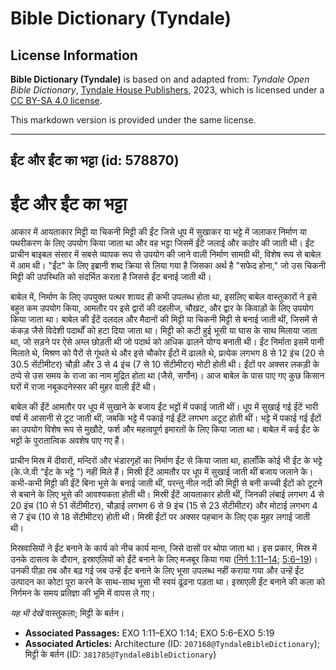 # Bible Dictionary (Tyndale)

## License Information

**Bible Dictionary (Tyndale)** is based on and adapted from: _Tyndale Open Bible Dictionary_, [Tyndale House Publishers](https://tyndaleopenresources.com/), 2023, which is licensed under a [CC BY-SA 4.0 license](https://creativecommons.org/licenses/by-sa/4.0/legalcode.en).

This markdown version is provided under the same license.



--------------------------------

## ईंट और ईंट का भट्टा (id: 578870)

ईंट और ईंट का भट्टा
===================

आकार में आयताकार मिट्टी या चिकनी मिट्टी की ईंट जिसे धूप में सुखाकर या भट्टे में जलाकर निर्माण या पथरीकरण के लिए उपयोग किया जाता था और वह भट्टा जिसमें ईंटें जलाई और कठोर की जाती थी। ईंट प्राचीन बाइबल संसार में सबसे व्यापक रूप से उपयोग की जाने वाली निर्माण सामग्री थी, विशेष रूप से बाबेल में आम थी। "ईंट" के लिए इब्रानी शब्द क्रिया से लिया गया है जिसका अर्थ है "सफेद होना," जो उस चिकनी मिट्टी की उपस्थिति को संदर्भित करता है जिससे ईंट बनाई जाती थी।

बाबेल में, निर्माण के लिए उपयुक्त पत्थर शायद ही कभी उपलब्ध होता था, इसलिए बाबेल वास्तुकारों ने इसे बहुत कम उपयोग किया, आमतौर पर इसे द्वारों की दहलीज, चौखट, और द्वार के किवाड़ों के लिए उपयोग किया जाता था। बाबेल की ईंटें दलदल और मैदानों की मिट्टी या चिकनी मिट्टी से बनाई जाती थीं, जिसमें से कंकड़ जैसे विदेशी पदार्थों को हटा दिया जाता था। मिट्टी को कटी हुई भूसी या घास के साथ मिलाया जाता था, जो सड़ने पर ऐसे अम्ल छोड़ती थी जो पदार्थ को अधिक ढालने योग्य बनाती थी। ईंट निर्माता इसमें पानी मिलाते थे, मिश्रण को पैरों से गूंथते थे और इसे चौकोर ईंटों में ढालते थे, प्रत्येक लगभग 8 से 12 इंच (20 से 30\.5 सेंटीमीटर) चौड़ी और 3 से 4 इंच (7 से 10 सेंटीमीटर) मोटी होती थी। ईंटों पर अक्सर लकड़ी के ठप्पे से उस समय के राजा का नाम मुद्रित होता था (जैसे, सर्गोन)। आज बाबेल के पास पाए गए कुछ किसान घरों में राजा नबूकदनेस्सर की मुहर वाली ईंटें थी।

बाबेल की ईंटें आमतौर पर धूप में सुखाने के बजाय ईंट भट्टों में पकाई जाती थीं। धूप में सुखाई गई ईंटें भारी वर्षा में आसानी से टूट जाती थीं, जबकि भट्टे में पकाई गई ईंटें लगभग अटूट होती थीं। भट्टे में पकाई गई ईंटों का उपयोग विशेष रूप से मुखौटे, फर्श और महत्वपूर्ण इमारतों के लिए किया जाता था। बाबेल में कई ईंट के भट्टों के पुरातात्विक अवशेष पाए गए हैं।

प्राचीन मिस्र में दीवारों, मन्दिरों और भंडारगृहों का निर्माण ईंट से किया जाता था, हालाँकि कोई भी ईंट के भट्टे (के.जे.वी “ईंट के भट्टे ”) नहीं मिले हैं। मिस्री ईंटें आमतौर पर धूप में सुखाई जाती थीं बजाय जलाने के। कभी\-कभी मिट्टी की ईंटें बिना भूसे के बनाई जाती थीं, परन्तु नील नदी की मिट्टी से बनी कच्ची ईंटों को टूटने से बचाने के लिए भूसे की आवश्यकता होती थी। मिस्री ईंटें आयताकार होती थीं, जिनकी लंबाई लगभग 4 से 20 इंच (10 से 51 सेंटीमीटर), चौड़ाई लगभग 6 से 9 इंच (15 से 23 सेंटीमीटर) और मोटाई लगभग 4 से 7 इंच (10 से 18 सेंटीमीटर) होती थी। मिस्री ईंटों पर अक्सर पहचान के लिए एक मुहर लगाई जाती थी।

मिस्रवासियों ने ईंट बनाने के कार्य को नीच कार्य माना, जिसे दासों पर थोपा जाता था। इस प्रकार, मिस्र में उनके दासत्व के दौरान, इस्राएलियों को ईंटें बनाने के लिए मजबूर किया गया ([निर्ग 1:11–14](https://ref.ly/Exod1:11-Exod1:14); [5:6–19](https://ref.ly/Exod5:6-Exod5:19))। उनकी पीड़ा तब और बढ़ गई जब उन्हें ईंट बनाने के लिए भूसा उपलब्ध नहीं कराया गया और उन्हें ईंट उत्पादन का कोटा पूरा करने के साथ\-साथ भूसा भी स्वयं ढूंढना पड़ता था। इस्राएली ईंट बनाने की कला को निर्गमन के समय प्रतिज्ञा की भूमि में वापस ले गए।

*यह भी देखें* वास्तुकला; मिट्टी के बर्तन। 

* **Associated Passages:** EXO 1:11–EXO 1:14; EXO 5:6–EXO 5:19
* **Associated Articles:** Architecture (ID: `207168@TyndaleBibleDictionary`); मिट्टी के बर्तन (ID: `381785@TyndaleBibleDictionary`)

